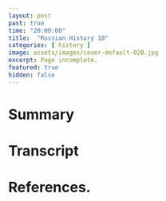 ```yaml
---
layout: post
past: true
time: "20:00:00"
title:  "Russian History 10"
categories: [ history ]
image: assets/images/cover-default-02B.jpg
excerpt: Page incomplete.
featured: true
hidden: false
---
```


<!-- # Title brainstorm

 -->

<!-- # Exerpt

-->

# Summary

# Transcript

# References.

